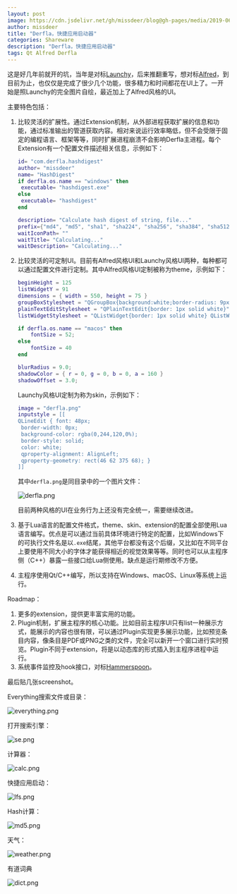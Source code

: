 ```yaml
---
layout: post
image: https://cdn.jsdelivr.net/gh/missdeer/blog@gh-pages/media/2019-06-04/everything.png
author: missdeer
title: "Derfla，快捷应用启动器"
categories: Shareware
description: "Derfla，快捷应用启动器"
tags: Qt Alfred Derfla
---
```


这是好几年前就开的坑，当年是对标[Launchy](https://www.launchy.net/)，后来推翻重写，想对标[Alfred](https://www.alfredapp.com/)，到目前为止，也仅仅是完成了很少几个功能，很多精力和时间都花在UI上了。一开始是照Launchy的完全图片自绘，最近加上了Alfred风格的UI。

主要特色包括：

1. 比较灵活的扩展性。通过Extension机制，从外部进程获取扩展的信息和功能，通过标准输出的管道获取内容。相对来说运行效率略低，但不会受限于固定的编程语言、框架等等，同时扩展进程崩溃不会影响Derfla主进程。每个Extension有一个配置文件描述相关信息，示例如下：

   ```lua
   id= "com.derfla.hashdigest"
   author= "missdeer"
   name= "HashDigest"
   if derfla.os.name == "windows" then
   	executable= "hashdigest.exe"
   else
   	executable= "hashdigest"
   end
   
   description= "Calculate hash digest of string, file..."
   prefix={"md4", "md5", "sha1", "sha224", "sha256", "sha384", "sha512", "sha3-224", "sha3-256", "sha3-384", "sha3-512", "keccak224", "keccak256", "keccak384", "keccak512"}
   waitIconPath= ""
   waitTitle= "Calculating..."
   waitDescription= "Calculating..."
   ```

   

2. 比较灵活的可定制UI。目前有Alfred风格UI和Launchy风格UI两种，每种都可以通过配置文件进行定制。其中Alfred风格UI定制被称为theme，示例如下：

   ```lua
   beginHeight = 125
   listWidgetY = 91
   dimensions = { width = 550, height = 75 }
   groupBoxStylesheet = "QGroupBox{background:white;border-radius: 9px;}";
   plainTextEditStylesheet = "QPlainTextEdit{border: 1px solid white}";
   listWidgetStylesheet = "QListWidget{border: 1px solid white} QListWidget::item{padding : 3px 3px 3px 3px}";
   
   if derfla.os.name == "macos" then
       fontSize = 52;
   else
       fontSize = 40
   end
   
   blurRadius = 9.0;
   shadowColor = { r = 0, g = 0, b = 0, a = 160 }
   shadowOffset = 3.0;
   ```

   Launchy风格UI定制为称为skin，示例如下：

   ```lua
   image = "derfla.png"
   inputstyle = [[
   QLineEdit { font: 48px;
   	border-width: 0px;
   	background-color: rgba(0,244,120,0%);
   	border-style: solid;
   	color: white;
   	qproperty-alignment: AlignLeft;
   	qproperty-geometry: rect(46 62 375 68); }
   ]]
   ```

   其中`derfla.png`是同目录中的一个图片文件：

   ![derfla.png](https://cdn.jsdelivr.net/gh/missdeer/blog@gh-pages/media/2019-06-04/derfla.png)

   目前两种风格的UI在业务行为上还没有完全统一，需要继续改进。

3. 基于Lua语言的配置文件格式，theme、skin、extension的配置全部使用Lua语言编写。优点是可以通过当前具体环境进行特定的配置，比如Windows下的可执行文件名是以`.exe`结尾，其他平台都没有这个后缀，又比如在不同平台上要使用不同大小的字体才能获得相近的视觉效果等等。同时也可以从主程序侧（C++）暴露一些接口给Lua侧使用。缺点是运行期修改不方便。

4. 主程序使用Qt/C++编写，所以支持在Windows、macOS、Linux等系统上运行。

Roadmap：

1. 更多的extension，提供更丰富实用的功能。
2. Plugin机制，扩展主程序的核心功能。比如目前主程序UI只有list一种展示方式，能展示的内容也很有限，可以通过Plugin实现更多展示功能，比如预览条目内容，像条目是PDF或PNG之类的文件，完全可以新开一个窗口进行实时预览。Plugin不同于extension，将是以动态库的形式插入到主程序进程中运行。
3. 系统事件监控及hook接口，对标[Hammerspoon](http://www.hammerspoon.org/)。

最后贴几张screenshot。

Everything搜索文件或目录：

![everything.png](https://cdn.jsdelivr.net/gh/missdeer/blog@gh-pages/media/2019-06-04/everything.png)

打开搜索引擎：

![se.png](https://cdn.jsdelivr.net/gh/missdeer/blog@gh-pages/media/2019-06-04/se.png)

计算器：

![calc.png](https://cdn.jsdelivr.net/gh/missdeer/blog@gh-pages/media/2019-06-04/calc.png)

快捷应用启动：

![lfs.png](https://cdn.jsdelivr.net/gh/missdeer/blog@gh-pages/media/2019-06-04/lfs.png)

Hash计算：

![md5.png](https://cdn.jsdelivr.net/gh/missdeer/blog@gh-pages/media/2019-06-04/md5.png)

天气：

![weather.png](https://cdn.jsdelivr.net/gh/missdeer/blog@gh-pages/media/2019-06-04/weather.png)

有道词典

![dict.png](https://cdn.jsdelivr.net/gh/missdeer/blog@gh-pages/media/2019-06-04/dict.png)
